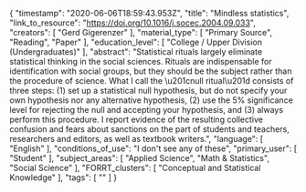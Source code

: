 {
    "timestamp": "2020-06-06T18:59:43.953Z",
    "title": "Mindless statistics",
    "link_to_resource": "https://doi.org/10.1016/j.socec.2004.09.033",
    "creators": [
        "Gerd Gigerenzer"
    ],
    "material_type": [
        "Primary Source",
        "Reading",
        "Paper"
    ],
    "education_level": [
        "College / Upper Division (Undergraduates)"
    ],
    "abstract": "Statistical rituals largely eliminate statistical thinking in the social sciences. Rituals are indispensable for identification with social groups, but they should be the subject rather than the procedure of science. What I call the \u201cnull ritual\u201d consists of three steps: (1) set up a statistical null hypothesis, but do not specify your own hypothesis nor any alternative hypothesis, (2) use the 5% significance level for rejecting the null and accepting your hypothesis, and (3) always perform this procedure. I report evidence of the resulting collective confusion and fears about sanctions on the part of students and teachers, researchers and editors, as well as textbook writers.",
    "language": [
        "English"
    ],
    "conditions_of_use": "I don't see any of these",
    "primary_user": [
        "Student"
    ],
    "subject_areas": [
        "Applied Science",
        "Math & Statistics",
        "Social Science"
    ],
    "FORRT_clusters": [
        "Conceptual and Statistical Knowledge"
    ],
    "tags": [
        ""
    ]
}